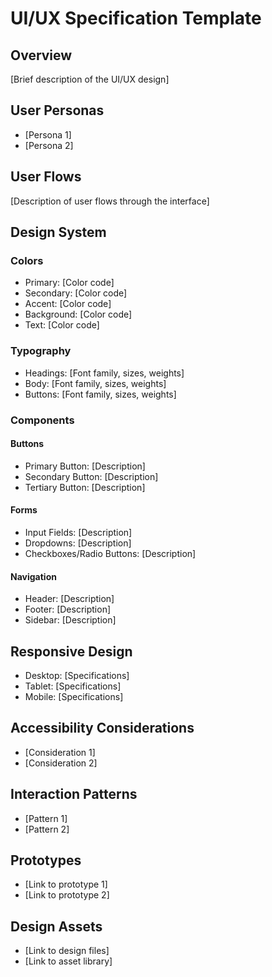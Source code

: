 # UI/UX Specification Template

## Overview
[Brief description of the UI/UX design]

## User Personas
- [Persona 1]
- [Persona 2]

## User Flows
[Description of user flows through the interface]

## Design System
### Colors
- Primary: [Color code]
- Secondary: [Color code]
- Accent: [Color code]
- Background: [Color code]
- Text: [Color code]

### Typography
- Headings: [Font family, sizes, weights]
- Body: [Font family, sizes, weights]
- Buttons: [Font family, sizes, weights]

### Components
#### Buttons
- Primary Button: [Description]
- Secondary Button: [Description]
- Tertiary Button: [Description]

#### Forms
- Input Fields: [Description]
- Dropdowns: [Description]
- Checkboxes/Radio Buttons: [Description]

#### Navigation
- Header: [Description]
- Footer: [Description]
- Sidebar: [Description]

## Responsive Design
- Desktop: [Specifications]
- Tablet: [Specifications]
- Mobile: [Specifications]

## Accessibility Considerations
- [Consideration 1]
- [Consideration 2]

## Interaction Patterns
- [Pattern 1]
- [Pattern 2]

## Prototypes
- [Link to prototype 1]
- [Link to prototype 2]

## Design Assets
- [Link to design files]
- [Link to asset library]
